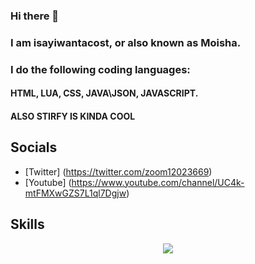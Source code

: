 ### Hi there 👋

### I am isayiwantacost, or also known as Moisha.
### I do the following coding languages:
#### HTML, LUA, CSS, JAVA\JSON, JAVASCRIPT.

#### ALSO STIRFY IS KINDA COOL

## Socials

- [Twitter] (https://twitter.com/zoom12023669)
- [Youtube] (https://www.youtube.com/channel/UC4k-mtFMXwGZS7L1ql7Dgjw)

## Skills

<center>
  <p align="center">
  <a href="https://skillicons.dev/" target="_blank">
  <img src="[(https://skillicons.dev/icons?i=js,html,css,lua)](https://skillicons.dev)](https://skillicons.dev/icons?i=html,lua,css,js&theme=dark)"
       />
    </p>
  </a>
  </center>
